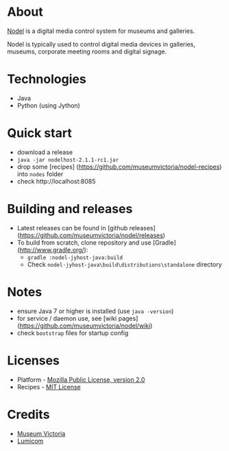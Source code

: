 About
=====

[Nodel](http://nodel.io) is a digital media control system for museums and galleries.

Nodel is typically used to control digital media devices in galleries, museums, corporate meeting rooms and digital signage.


Technologies
============

* Java
* Python (using Jython)
 
Quick start
===========
* download a release
* `java -jar nodelhost-2.1.1-rc1.jar`
* drop some [recipes] (https://github.com/museumvictoria/nodel-recipes) into `nodes` folder
* check http://localhost:8085

Building and releases
=====================
* Latest releases can be found in [github releases] (https://github.com/museumvictoria/nodel/releases)
* To build from scratch, clone repository and use [Gradle] (http://www.gradle.org/):
  * `gradle :nodel-jyhost-java:build` 
  * Check `nodel-jyhost-java\build\distributions\standalone` directory

Notes
=====
* ensure Java 7 or higher is installed (use `java -version`)
* for service / daemon use, see [wiki pages] (https://github.com/museumvictoria/nodel/wiki)
* check `bootstrap` files for startup config

Licenses
========
* Platform - [Mozilla Public License, version 2.0](http://www.mozilla.org/MPL/2.0)
* Recipes - [MIT License](http://opensource.org/licenses/MIT)


Credits
=======

* [Museum Victoria](http://museumvictoria.com.au)
* [Lumicom](http://lumicom.com.au)
